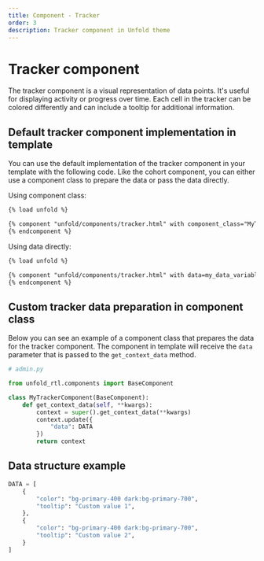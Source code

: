 ```yaml
---
title: Component - Tracker
order: 3
description: Tracker component in Unfold theme
---
```


# Tracker component

The tracker component is a visual representation of data points. It's useful for displaying activity or progress over time. Each cell in the tracker can be colored differently and can include a tooltip for additional information.

## Default tracker component implementation in template

You can use the default implementation of the tracker component in your template with the following code. Like the cohort component, you can either use a component class to prepare the data or pass the data directly.

Using component class:

```html
{% load unfold %}

{% component "unfold/components/tracker.html" with component_class="MyTrackerComponent" %}
{% endcomponent %}
```

Using data directly:

```html
{% load unfold %}

{% component "unfold/components/tracker.html" with data=my_data_variable %}
{% endcomponent %}
```

## Custom tracker data preparation in component class

Below you can see an example of a component class that prepares the data for the tracker component. The component in template will receive the `data` parameter that is passed to the `get_context_data` method.

```python
# admin.py

from unfold_rtl.components import BaseComponent

class MyTrackerComponent(BaseComponent):
    def get_context_data(self, **kwargs):
        context = super().get_context_data(**kwargs)
        context.update({
            "data": DATA
        })
        return context
```

## Data structure example

```python
DATA = [
    {
        "color": "bg-primary-400 dark:bg-primary-700",
        "tooltip": "Custom value 1",
    },
    {
        "color": "bg-primary-400 dark:bg-primary-700",
        "tooltip": "Custom value 2",
    }
]
```
